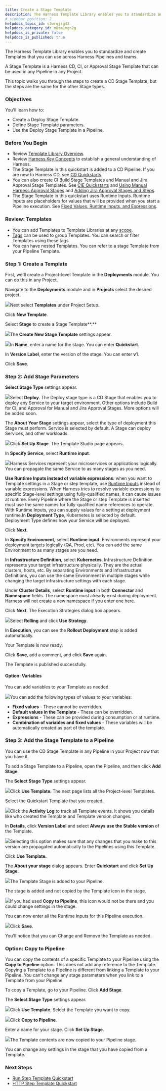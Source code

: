 ```yaml
---
title: Create a Stage Template
description: The Harness Template Library enables you to standardize and create Templates that you can use across Harness Pipelines and teams. A Stage Template is a Harness CD, CI, or Approval Stage Template that…
# sidebar_position: 2
helpdocs_topic_id: s3wrqjsg43
helpdocs_category_id: m8tm1mgn2g
helpdocs_is_private: false
helpdocs_is_published: true
---
```


The Harness Template Library enables you to standardize and create Templates that you can use across Harness Pipelines and teams.

A Stage Template is a Harness CD, CI, or Approval Stage Template that can be used in any Pipeline in any Project.

This topic walks you through the steps to create a CD Stage Template, but the steps are the same for the other Stage types.

### Objectives

You'll learn how to: 

* Create a Deploy Stage Template.
* Define Stage Template parameters.
* Use the Deploy Stage Template in a Pipeline.

### Before You Begin

* Review [Template Library Overview](/article/6tl8zyxeol-template).
* Review [Harness Key Concepts](https://docs.harness.io/article/4o7oqwih6h-harness-key-concepts) to establish a general understanding of Harness.
* The Stage Template in this quickstart is added to a CD Pipeline. If you are new to Harness CD, see [CD Quickstarts](https://ngdocs.harness.io/category/c9j6jejsws-cd-quickstarts).
* You can also create CI Build Stage Templates and Manual and Jira Approval Stage Templates. See ​[CIE Quickstarts](https://ngdocs.harness.io/article/x0d77ktjw8-ci-pipeline-quickstart) and [Using Manual Harness Approval Stages](/article/fkvso46bok-adding-harness-approval-stages) and [Adding Jira Approval Stages and Steps](/article/2lhfk506r8-adding-jira-approval-stages).
* The Stage Template in this quickstart uses Runtime Inputs. Runtime Inputs are placeholders for values that will be provided when you start a Pipeline execution. See [Fixed Values, Runtime Inputs, and Expressions](/article/f6yobn7iq0-runtime-inputs).

### Review: Templates

* You can add Templates to Template Libraries at any [scope](/article/vz5cq0nfg2-rbac-in-harness#scope).
* [Tags](/article/i8t053o0sq-tags-reference) can be used to group Templates. You can search or filter Templates using these tags.
* You can have nested Templates. You can refer to a stage Template from your Pipeline Template.

### Step 1: Create a Template

First, we'll create a Project-level Template in the **Deployments** module. You can do this in any Project.

Navigate to the **Deployments** module and in **Projects** select the desired project.

![](https://files.helpdocs.io/i5nl071jo5/articles/zh49vfdy0a/1634812084624/screenshot-2021-10-21-at-3-55-26-pm.png)Next select **Templates** under Project Setup.

Click **New Template**.

Select **Stage** to create a Stage Template**.**

![](https://files.helpdocs.io/i5nl071jo5/articles/s3wrqjsg43/1639040496423/screenshot-2021-12-09-at-2-31-15-pm.png)The **Create New Stage Template** settings appear.

![](https://files.helpdocs.io/i5nl071jo5/articles/s3wrqjsg43/1639040415187/screenshot-2021-12-09-at-2-29-35-pm.png)In **Name**, enter a name for the stage. You can enter **Quickstart**.

In **Version Label**, enter the version of the stage. You can enter **v1**.

 Click **Save**.

### Step 2: Add Stage Parameters

 **Select Stage Type** settings appear.

![](https://files.helpdocs.io/i5nl071jo5/articles/s3wrqjsg43/1639654774819/screenshot-2021-12-16-at-5-09-01-pm.png)Select **Deploy**. The Deploy stage type is a CD Stage that enables you to deploy any Service to your target environment. Other options include Build for CI, and Approval for Manual and Jira Approval Stages. More options will be added soon.

The **About Your Stage** settings appear, select the type of deployment this Stage must perform. Service is selected by default. A Stage can deploy Services, and other workloads.

![](https://files.helpdocs.io/i5nl071jo5/articles/s3wrqjsg43/1640065031374/screenshot-2021-12-21-at-11-06-49-am.png)Click **Set Up Stage**. The Template Studio page appears.

In **Specify Service**, select **Runtime input**.

![](https://files.helpdocs.io/i5nl071jo5/articles/s3wrqjsg43/1642441776231/clean-shot-2022-01-17-at-09-49-25.png)Harness Services represent your microservices or applications logically. You can propagate the same Service to as many stages as you need.

**Use Runtime Inputs instead of variable expressions:** when you want to Template settings in a Stage or step template, use [Runtime Inputs](/article/f6yobn7iq0-runtime-inputs) instead of variable expressions. When Harness tries to resolve variable expressions to specific Stage-level settings using fully-qualified names, it can cause issues at runtime. Every Pipeline where the Stage or step Template is inserted must use the same names for fully-qualified name references to operate. With Runtime Inputs, you can supply values for a setting at deployment runtime.In **Deployment Type**, Kubernetes is selected by default. Deployment Type defines how your Service will be deployed.

Click **Next**.

In **Specify Environment**, select **Runtime input**. Environments represent your deployment targets logically (QA, Prod, etc). You can add the same Environment to as many stages are you need.

In **Infrastructure Definition**, select **Kubernetes**. Infrastructure Definition represents your target infrastructure physically. They are the actual clusters, hosts, etc. By separating Environments and Infrastructure Definitions, you can use the same Environment in multiple stages while changing the target infrastructure settings with each stage.

Under **Cluster Details**, select **Runtime input** in both **Connector** and **Namespace** fields. The namespace must already exist during deployment. Harness will not create a new namespace if you enter one here.

Click **Next**. The Execution Strategies dialog box appears.

![](https://files.helpdocs.io/i5nl071jo5/articles/s3wrqjsg43/1640065869343/screenshot-2021-12-21-at-11-20-29-am.png)Select **Rolling** and click **Use Strategy**.

In **Execution**, you can see the **Rollout Deployment** step is added automatically.

Your Template is now ready.

Click **Save**, add a comment, and click **Save** again.

The Template is published successfully.

#### Option: Variables

You can add variables to your Template as needed.

![](https://files.helpdocs.io/i5nl071jo5/articles/s3wrqjsg43/1648185988517/screenshot-2022-03-25-at-10-42-23-am.png)You can add the following types of values to your variables:

* **Fixed values** - These cannot be overridden.
* **Default values in the Template** - These can be overridden.
* **Expressions** - These can be provided during consumption or at runtime.
* **Combination of variables and fixed values** - These variables will be automatically created as part of the template.

### Step 3: Add the Stage Template to a Pipeline

You can use the CD Stage Template in any Pipeline in your Project now that you have it.

To add a Stage Template to a Pipeline, open the Pipeline, and then click **Add Stage**.

The **Select Stage Type** settings appear.

![](https://files.helpdocs.io/i5nl071jo5/articles/s3wrqjsg43/1639655650995/screenshot-2021-12-16-at-5-23-49-pm.png)Click **Use Template**. The next page lists all the Project-level Templates.

Select the Quickstart Template that you created.

![](https://files.helpdocs.io/i5nl071jo5/articles/s3wrqjsg43/1642442265714/clean-shot-2022-01-17-at-09-57-36.png)Click the **Activity Log** to track all Template events. It shows you details like who created the Template and Template version changes.

In **Details**, click **Version Label** and select **Always use the** **Stable** **version** of the Template.

![](https://files.helpdocs.io/i5nl071jo5/articles/s3wrqjsg43/1642442333776/clean-shot-2022-01-17-at-09-58-38.png)Selecting this option makes sure that any changes that you make to this version are propagated automatically to the Pipelines using this Template.

Click **Use Template.**

The **About your stage** dialog appears. Enter **Quickstart** and click **Set Up Stage**.

![](https://files.helpdocs.io/i5nl071jo5/articles/s3wrqjsg43/1642442445127/clean-shot-2022-01-17-at-10-00-33.png)The Template Stage is added to your Pipeline.

The stage is added and not copied by the Template icon in the stage.

![](https://files.helpdocs.io/i5nl071jo5/articles/s3wrqjsg43/1642636848096/clean-shot-2022-01-19-at-16-00-25.png)If you had used **Copy to Pipeline**, this icon would not be there and you could change settings in the stage.

You can now enter all the Runtime Inputs for this Pipeline execution.

![](https://files.helpdocs.io/i5nl071jo5/articles/s3wrqjsg43/1642442515903/clean-shot-2022-01-17-at-10-01-46.png)Click **Save**.

You'll notice that you can Change and Remove the Template as needed.

### Option: Copy to Pipeline

You can copy the contents of a specific Template to your Pipeline using the **Copy to Pipeline** option. This does not add any reference to the Template. Copying a Template to a Pipeline is different from linking a Template to your Pipeline. You can't change any stage parameters when you link to a Template from your Pipeline.

To copy a Template, go to your Pipeline. Click **Add Stage**.

The **Select Stage Type** settings appear.

![](https://files.helpdocs.io/i5nl071jo5/articles/s3wrqjsg43/1648120847982/screenshot-2022-03-24-at-4-49-50-pm.png)Click **Use Template**. Select the Template you want to copy.

![](https://files.helpdocs.io/i5nl071jo5/articles/s3wrqjsg43/1648121369910/screenshot-2022-03-24-at-4-58-49-pm.png)Click **Copy to Pipeline**.

Enter a name for your stage. Click **Set Up Stage**.

![](https://files.helpdocs.io/i5nl071jo5/articles/s3wrqjsg43/1648121568792/screenshot-2022-03-24-at-5-01-44-pm.png)The Template contents are now copied to your Pipeline stage.

You can change any settings in the stage that you have copied from a Template.

### Next Steps

* [Run Step Template Quickstart](/article/99y1227h13-run-step-template-quickstart)
* [HTTP Step Template Quickstart](/article/zh49vfdy0a-harness-template-library)

